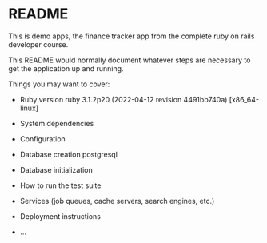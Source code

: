 # README
This is demo apps, the finance tracker app from the complete ruby on rails developer course.

This README would normally document whatever steps are necessary to get the
application up and running.

Things you may want to cover:

* Ruby version
ruby 3.1.2p20 (2022-04-12 revision 4491bb740a) [x86_64-linux]

* System dependencies

* Configuration

* Database creation
postgresql

* Database initialization

* How to run the test suite

* Services (job queues, cache servers, search engines, etc.)

* Deployment instructions

* ...
